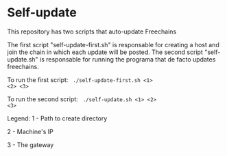 # Self-update
This repository has two scripts that auto-update Freechains

The first script "self-update-first.sh" is responsable for creating a host and join the chain in which each update will be posted. The second script "self-update.sh" is responsable for running the programa that de facto updates freechains.

To run the first script:
<code>
./self-update-first.sh <1> <2> <3>
</code>

To run the second script:
<code>
./self-update.sh <1> <2> <3>
</code>

Legend:
1 - Path to create directory

2 - Machine's IP

3 - The gateway
